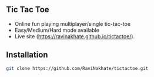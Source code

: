 ## Tic Tac Toe

- Online fun playing multiplayer/single tic-tac-toe
- Easy/Medium/Hard mode available
- Live site (https://ravinakhate.github.io/tictactoe/).

## Installation

```bash
git clone https://github.com/RaviNakhate/tictactoe.git
```
